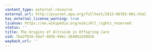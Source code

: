 ```yaml
---
content_type: external-resource
external_url: http://psycnet.apa.org/fulltext/2013-06783-001.html
has_external_license_warning: true
license: https://en.wikipedia.org/wiki/All_rights_reserved
status: ''
title: The Origins of Altruism in Offspring Care
uid: 7ba2f816-5ba7-402b-99ec-26485a320d16
wayback_url: ''
---
```

